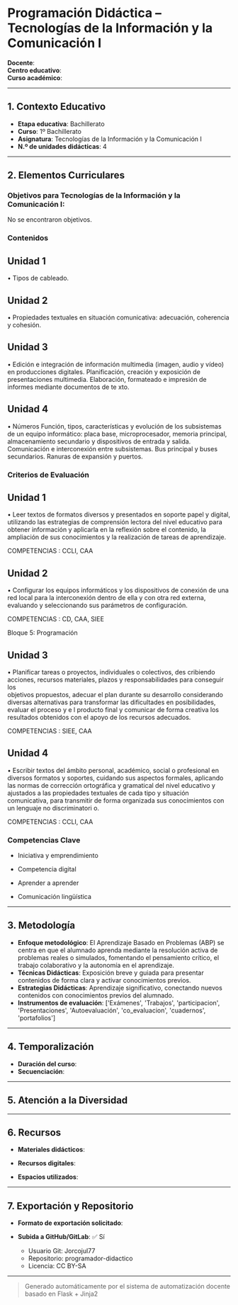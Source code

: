 # Programación Didáctica – Tecnologías de la Información y la Comunicación I

**Docente**:   
**Centro educativo**:   
**Curso académico**:   

---

## 1. Contexto Educativo

- **Etapa educativa**: Bachillerato
- **Curso**: 1º Bachillerato
- **Asignatura**: Tecnologías de la Información y la Comunicación I
- **N.º de unidades didácticas**: 4

---
## 2. Elementos Curriculares

<h3>Objetivos para Tecnologías de la Información y la Comunicación I:</h3>


  <p>No se encontraron objetivos.</p>


### Contenidos

## Unidad 1
• Tipos de cableado.

## Unidad 2
• Propiedades textuales en situación comunicativa: adecuación, coherencia y 
cohesión.

## Unidad 3
• Edición e integración de información multimedia (imagen, audio y vídeo) en 
producciones digitales. Planificación, creación y exposición de presentaciones 
multimedia. Elaboración, formateado e impresión de informes mediante 
documentos de te xto.

## Unidad 4
• Números Función, tipos, características y evolución de los subsistemas de un 
equipo informático: placa base, microprocesador, memoria principal, 
almacenamiento secundario y dispositivos de entrada y salida. Comunicación e 
interconexión entre subsistemas. Bus principal y buses secundarios. Ranuras de 
expansión y puertos.


### Criterios de Evaluación

## Unidad 1
• Leer textos de formatos diversos y presentados en soporte papel y digital, 
utilizando las estrategias de comprensión lectora del nivel educativo para 
obtener información y aplicarla en la reflexión sobre el contenido, la 
ampliación de sus conocimientos y la realización de tareas de aprendizaje.  
 
COMPETENCIAS : CCLI, CAA

## Unidad 2
• Configurar los equipos informáticos y los dispositivos de conexión de una red 
local para la interconexión dentro de ella y con otra red externa, evaluando y 
seleccionando sus parámetros de configuración.  
 
COMPETENCIAS : CD, CAA, SIEE  
 
 
Bloque 5:  Programación

## Unidad 3
• Planificar tareas o proyectos, individuales o colectivos, des cribiendo 
acciones, recursos materiales, plazos y responsabilidades para conseguir los  
objetivos propuestos, adecuar el plan durante su desarrollo considerando 
diversas alternativas para transformar las dificultades en posibilidades, 
evaluar  el proceso y e l producto final y comunicar de forma creativa los 
resultados obtenidos con el apoyo de los recursos adecuados.  
 
COMPETENCIAS : SIEE, CAA

## Unidad 4
• Escribir textos del ámbito personal, académico, social o profesional en 
diversos formatos y soportes, cuidando sus aspectos formales, aplicando las 
normas de corrección ortográfica y gramatical del nivel educativo y ajustados 
a las propiedades textuales de cada tipo y situación comunicativa, para 
transmitir de forma organizada sus conocimientos con un lenguaje no 
discriminatori o. 
 
COMPETENCIAS : CCLI, CAA


### Competencias Clave


- Iniciativa y emprendimiento

- Competencia digital

- Aprender a aprender

- Comunicación lingüística



---

## 3. Metodología

- **Enfoque metodológico**: El Aprendizaje Basado en Problemas (ABP) se centra en que el alumnado aprenda mediante la resolución activa de problemas reales o simulados, fomentando el pensamiento crítico, el trabajo colaborativo y la autonomía en el aprendizaje.
- **Técnicas Didácticas**: Exposición breve y guiada para presentar contenidos de forma clara y activar conocimientos previos.
- **Estrategias Didácticas**: Aprendizaje significativo, conectando nuevos contenidos con conocimientos previos del alumnado.
- **Instrumentos de evaluación**: ['Exámenes', 'Trabajos', 'participacion', 'Presentaciones', 'Autoevaluación', 'co_evaluacion', 'cuadernos', 'portafolios']

---

## 4. Temporalización

- **Duración del curso**: 
- **Secuenciación**:  
  

---

## 5. Atención a la Diversidad



---

## 6. Recursos

- **Materiales didácticos**:  
  
- **Recursos digitales**:  
  
- **Espacios utilizados**: 

---

## 7. Exportación y Repositorio

- **Formato de exportación solicitado**: 
- **Subida a GitHub/GitLab**: ✅ Sí

  - Usuario Git: Jorcojul77
  - Repositorio: programador-didactico
  - Licencia: CC BY-SA


---

> Generado automáticamente por el sistema de automatización docente basado en Flask + Jinja2
